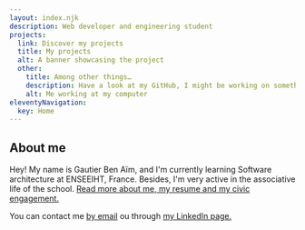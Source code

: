 ```yaml
---
layout: index.njk
description: Web developer and engineering student
projects:
  link: Discover my projects
  title: My projects
  alt: A banner showcasing the project
  other:
    title: Among other things…
    description: Have a look at my GitHub, I might be working on something new!
    alt: Me working at my computer
eleventyNavigation:
  key: Home
---
```


## About me

Hey! My name is Gautier Ben Aïm, and I'm currently learning Software architecture at ENSEEIHT, France. Besides, I'm very active in the associative life of the school. [Read more about me, my resume and my civic engagement.]({{'/about'|localizeurl}})

You can contact me [by email](mailto:) ou through [my LinkedIn page.](https://www.linkedin.com/in/gautier-ben-aim/)
